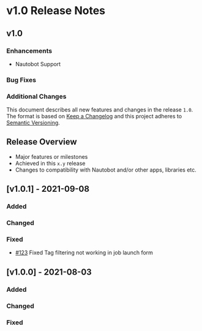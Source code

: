 # v1.0 Release Notes

## v1.0

### Enhancements

* Nautobot Support

### Bug Fixes

### Additional Changes

This document describes all new features and changes in the release `1.0`. The format is based on [Keep a Changelog](https://keepachangelog.com/en/1.0.0/) and this project adheres to [Semantic Versioning](https://semver.org/spec/v2.0.0.html).

## Release Overview

- Major features or milestones
- Achieved in this `x.y` release
- Changes to compatibility with Nautobot and/or other apps, libraries etc.

## [v1.0.1] - 2021-09-08

### Added

### Changed

### Fixed

- [#123](https://github.com/nautobot/nautobot-app-device-onboarding/issues/123) Fixed Tag filtering not working in job launch form

## [v1.0.0] - 2021-08-03

### Added

### Changed

### Fixed
